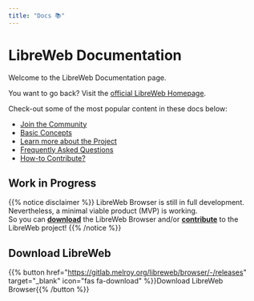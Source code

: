 ```yaml
---
title: "Docs 📚"
---
```


# LibreWeb Documentation

Welcome to the LibreWeb Documentation page.

You want to go back? Visit the [official LibreWeb Homepage](https://libreweb.org).

Check-out some of the most popular content in these docs below:

* [Join the Community](/community)
* [Basic Concepts](/concepts)
* [Learn more about the Project](/project)
* [Frequently Asked Questions](/faq)
* [How-to Contribute?](/project/contribute)

## Work in Progress

{{% notice disclaimer %}}
LibreWeb Browser is still in full development. Nevertheless, a minimal viable product (MVP) is working.  
So you can [**download**](https://gitlab.melroy.org/libreweb/browser/-/releases) the LibreWeb Browser and/or **[contribute](/project/contribute)** to the LibreWeb project!
{{% /notice %}}

## Download LibreWeb

{{% button href="https://gitlab.melroy.org/libreweb/browser/-/releases" target="_blank" icon="fas fa-download" %}}Download LibreWeb Browser{{% /button %}}
